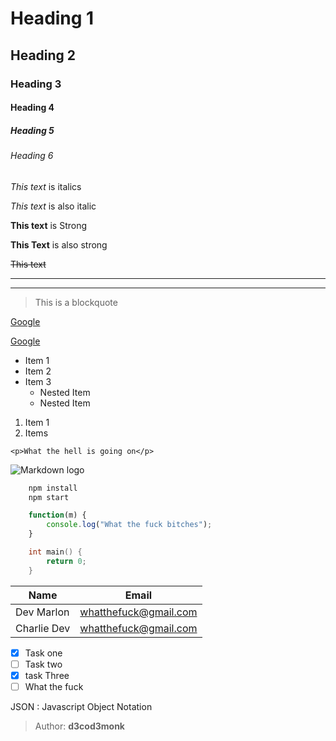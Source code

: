 <!-- Headings -->
# Heading 1

## Heading 2

### Heading 3

#### Heading 4

##### Heading 5

###### Heading 6

<!-- Italics -->
*This text* is italics

_This text_ is also italic

<!-- Strong -->
**This text** is Strong

__This Text__ is also strong

<!-- Strikethrough -->
~~This text~~

<!-- Horizontal rule -->

---
---

<!-- Block quote -->
> This is a blockquote

<!-- Links -->
[Google](https://www.google.com)

[Google](https://www.google.com "Google")

<!-- UL -->
- Item 1
- Item 2
- Item 3
  - Nested Item
  - Nested Item

<!-- OL -->
1. Item 1
2. Items

<!-- Inline code block -->
`<p>What the hell is going on</p>`

![Markdown logo](https://markdown-here.com/img/icon256.png)

<!-- Github markdown -->

<!-- Code blocks -->
```bash
    npm install
    npm start
```

```javascript
    function(m) {
        console.log("What the fuck bitches");
    }
```

```c++
    int main() {
        return 0;
    }
```

<!-- Tables -->
|    Name   |   Email   |
|-----------|-----------|
| Dev Marlon| whatthefuck@gmail.com|
|Charlie Dev | whatthefuck@gmail.com|

<!-- Task list -->
- [x] Task one
- [ ] Task two
- [x] task Three
- [ ] What the fuck

JSON
: Javascript Object Notation

> Author: **d3cod3monk**
